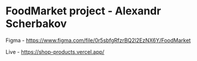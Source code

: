 # FoodMarket project - Alexandr Scherbakov

Figma - https://www.figma.com/file/0r5sbfgRfzrBQ2l2EzNX6Y/FoodMarket

Live - https://shop-products.vercel.app/
